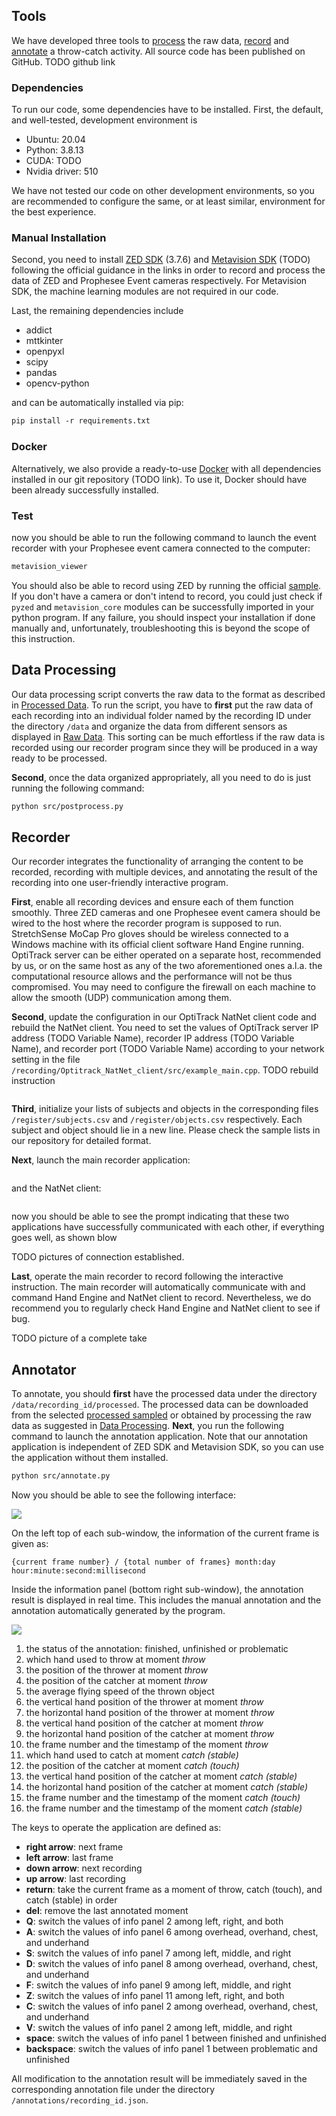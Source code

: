 ## Tools

We have developed three tools to [process](#data-processing) the raw data, [record](#recorder) and [annotate](#annotator) a throw-catch activity. All source code has been published on GitHub. TODO github link

### Dependencies

To run our code, some dependencies have to be installed. First, the default, and well-tested, development environment is

* Ubuntu: 20.04
* Python: 3.8.13
* CUDA: TODO
* Nvidia driver: 510

We have not tested our code on other development environments, so you are recommended to configure the same, or at least similar, environment for the best experience.

### Manual Installation

Second, you need to install [ZED SDK](https://www.stereolabs.com/docs/installation/) (3.7.6) and [Metavision SDK](https://docs.prophesee.ai/stable/installation/index.html) (TODO) following the official guidance in the links in order to record and process the data of ZED and Prophesee Event cameras respectively. For Metavision SDK, the machine learning modules are not required in our code.

Last, the remaining dependencies include

* addict
* mttkinter
* openpyxl
* scipy
* pandas
* opencv-python

and can be automatically installed via pip:

```p
pip install -r requirements.txt
```

### Docker

Alternatively, we also provide a ready-to-use [Docker](https://www.docker.com/) with all dependencies installed in our git repository (TODO link). To use it, Docker should have been already successfully installed.

### Test

now you should be able to run the following command to launch the event recorder with your Prophesee event camera connected to the computer:

```p
metavision_viewer
```

You should also be able to record using ZED by running the official [sample](https://github.com/stereolabs/zed-examples/tree/master/svo%20recording/recording/python). If you don't have a camera or don't intend to record, you could just check if `pyzed` and `metavision_core` modules can be successfully imported in your python program. If any failure, you should inspect your installation if done manually and, unfortunately, troubleshooting this is beyond the scope of this instruction.

 

## Data Processing

Our data processing script converts the raw data to the format as described in [Processed Data](https://lipengroboticsx.github.io/dataset/). To run the script, you have to **first** put the raw data of each recording into an individual folder named by the recording ID under the directory `/data` and organize the data from different sensors as displayed in [Raw Data](https://lipengroboticsx.github.io/dataset/). This sorting can be much effortless if the raw data is recorded using our recorder program since they will be produced in a way ready to be processed.

**Second**, once the data organized appropriately, all you need to do is just running the following command:

```p
python src/postprocess.py
```



## Recorder

Our recorder integrates the functionality of arranging the content to be recorded, recording with multiple devices, and annotating the result of the recording into one user-friendly interactive program. 

**First**, enable all recording devices and ensure each of them function smoothly. Three ZED cameras and one Prophesee event camera should be wired to the host where the recorder program is supposed to run. StretchSense MoCap Pro gloves should be wireless connected to a Windows machine with its official client software Hand Engine running. OptiTrack server can be either operated on a separate host, recommended by us, or on the same host as any of the two aforementioned ones a.l.a. the computational resource allows and the performance will not be thus compromised. You may need to configure the firewall on each machine to allow the smooth (UDP) communication among them.

**Second**, update the configuration in our OptiTrack NatNet client code and rebuild the NatNet client. You need to set the values of OptiTrack server IP address (TODO Variable Name), recorder IP address (TODO Variable Name), and recorder port (TODO Variable Name) according to your network setting in the file `/recording/Optitrack_NatNet_client/src/example_main.cpp`.  TODO rebuild instruction

```p

```

**Third**, initialize your lists of subjects and objects in the corresponding files `/register/subjects.csv` and `/register/objects.csv` respectively. Each subject and object should lie in a new line. Please check the sample lists in our repository for detailed format.

**Next**, launch the main recorder application:

```

```

and the NatNet client:

```

```

now you should be able to see the prompt indicating that these two applications have successfully communicated with each other, if everything goes well, as shown blow 

TODO pictures of connection established.

**Last**, operate the main recorder to record following the interactive instruction. The main recorder will automatically communicate with and command Hand Engine and NatNet client to record. Nevertheless, we do recommend you to regularly check Hand Engine and NatNet client to see if bug.

TODO picture of a complete take



## Annotator

To annotate, you should **first** have the processed data under the directory `/data/recording_id/processed`. The processed data can be downloaded from the selected [processed sampled](https://lipengroboticsx.github.io/dataset/) or obtained by processing the raw data as suggested in [Data Processing](#data-processing).  **Next**, you run the following command to launch the annotation application. Note that our annotation application is independent of ZED SDK and Metavision SDK, so you can use the application without them installed.

```p
python src/annotate.py
```

Now you should be able to see the following interface:

![](https://raw.githubusercontent.com/lipengroboticsx/lipengroboticsx.github.io/main/assets/images/annotation_tool.png)

On the left top of each sub-window, the information of the current frame is given as:

 `{current frame number} / {total number of frames} month:day hour:minute:second:millisecond`

Inside the information panel (bottom right sub-window), the annotation result is displayed in real time. This includes the manual annotation and the annotation automatically generated by the program.

![](https://raw.githubusercontent.com/lipengroboticsx/lipengroboticsx.github.io/main/assets/images/info_panel_explanation.png)

1. the status of the annotation: finished, unfinished or problematic
2. which hand used to throw at moment *throw*
3. the position of the thrower at moment *throw*
4. the position of the catcher at moment *throw*
5. the average flying speed of the thrown object
6.  the vertical hand position of the thrower at moment *throw*
7. the horizontal hand position of the thrower at moment *throw*
8. the vertical hand position of the catcher at moment *throw*
9. the horizontal hand position of the catcher at moment *throw*
10. the frame number and the timestamp of the moment *throw*
11. which hand used to catch at moment *catch (stable)* 
12. the position of the catcher at moment *catch (touch)*
13. the vertical hand position of the catcher at moment *catch (stable)*
14. the horizontal hand position of the catcher at moment *catch (stable)*
15. the frame number and the timestamp of the moment *catch (touch)*
16. the frame number and the timestamp of the moment *catch (stable)*



The keys to operate the application are defined as:

* **right arrow**: next frame
* **left arrow**: last frame
* **down arrow**: next recording
* **up arrow**: last recording
* **return**: take the current frame as a moment of throw, catch (touch), and catch (stable) in order
* **del**: remove the last annotated moment
* **Q**: switch the values of info panel 2 among left, right, and both 
* **A**: switch the values of info panel 6 among overhead, overhand, chest, and underhand
* **S**: switch the values of info panel 7 among left, middle, and right
* **D**: switch the values of info panel 8 among overhead, overhand, chest, and underhand
* **F**: switch the values of info panel 9 among left, middle, and right
* **Z**: switch the values of info panel 11 among left, right, and both
* **C**: switch the values of info panel 2 among overhead, overhand, chest, and underhand
* **V**: switch the values of info panel 2 among left, middle, and right
* **space**: switch the values of info panel 1 between finished and unfinished
* **backspace**: switch the values of info panel 1 between problematic and unfinished

All modification to the annotation result will be immediately saved in the corresponding annotation file under the directory `/annotations/recording_id.json`.